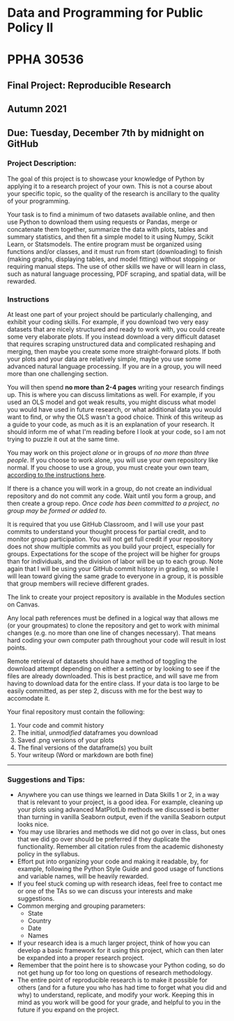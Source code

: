 # Data and Programming for Public Policy II
# PPHA 30536


## Final Project: Reproducible Research
## Autumn 2021


## Due: Tuesday, December 7th by midnight on GitHub

### Project Description:
The goal of this project is to showcase your knowledge of Python by applying it to a 
research project of your own.  This is not a course about your specific topic, so the quality of 
the research is ancillary to the quality of your programming.

Your task is to find a minimum of two datasets available online, and then use Python to
download them using requests or Pandas, merge or concatenate them together, summarize the data 
with plots, tables and summary statistics, and then fit a simple model to it using Numpy, 
Scikit Learn, or Statsmodels.  The entire program must be organized using functions and/or 
classes, and it must run from start (downloading) to finish (making graphs, displaying tables, 
and model fitting) without stopping or requiring manual steps.  The use of other skills we have
or will learn in class, such as natural language processing, PDF scraping, and spatial data,
will be rewarded.

### Instructions
At least one part of your project should be particularly challenging, and exhibit your coding 
skills.  For example, if you download two very easy datasets that are nicely structured and 
ready to work with, you could create some very elaborate plots.  If you instead download a very 
difficult dataset that requires scraping unstructured data and complicated reshaping and 
merging, then maybe you create some more straight-forward plots.  If both your plots and your 
data are relatively simple, maybe you use some advanced natural language processing.  If you 
are in a group, you will need more than one challenging section.

You will then spend **no more than 2-4 pages** writing your research findings up.  This is where 
you can discuss limitations as well.  For example, if you used an OLS model and got weak results, 
you might discuss what model you would have used in future research, or what additional data you
would want to find, or why the OLS wasn't a good choice.  Think of this writeup as a guide to 
your code, as much as it is an explanation of your research.  It should inform me of what I'm 
reading before I look at your code, so I am not trying to puzzle it out at the same time.

You may work on this project *alone* or in groups of *no more than three people*.  If you choose
to work alone, you will use your own repository like normal.  If you choose to use a group, you
must create your own team, [according to the instructions here](https://github.blog/2018-03-06-how-to-use-group-assignments-in-github-classroom/).

If there is a chance you will work in a group, do not create an individual repository and do not
commit any code.  Wait until you form a group, and then create a group repo.  *Once code has*
*been committed to a project, no group may be formed or added to.*

It is required that you use GitHub Classroom, and I will use your past commits to understand your 
thought process for partial credit, and to monitor group participation.  You will not get full 
credit if your repository does not show multiple commits as you build your project, especially for 
groups.  Expectations for the scope of the project will be higher for groups than for individuals, 
and the division of labor will be up to each group.  Note again that I will be using your GitHub 
commit history in grading, so while I will lean toward giving the same grade to everyone in a group, 
it  is possible that group members will recieve different grades.

The link to create your project repository is available in the Modules section on Canvas.

Any local path references must be defined in a logical way that allows me (or your groupmates)
to clone the repository and get to work with minimal changes (e.g. no more than one line of 
changes necessary).  That means hard coding your own computer path throughout your code will
result in lost points.

Remote retrieval of datasets should have a method of toggling the download attempt depending on
either a setting or by looking to see if the files are already downloaded.  This is best practice,
and will save me from having to download data for the entire class.  If your data is too large to
be easily committed, as per step 2, discuss with me for the best way to accomodate it.

Your final repository must contain the following: 
1. Your code and commit history
2. The initial, *unmodified* dataframes you download
3. Saved .png versions of your plots
4. The final versions of the dataframe(s) you built
5. Your writeup (Word or markdown are both fine)

------

### Suggestions and Tips:
- Anywhere you can use things we learned in Data Skills 1 or 2, in a way that is relevant to 
your project, is a good idea.  For example, cleaning up your plots using advanced MatPlotLib 
methods we discussed is better than turning in vanilla Seaborn output, even if the vanilla 
Seaborn output looks nice.
- You may use libraries and methods we did not go over in class, but ones that we did go over
should be preferred if they duplicate the functionality.  Remember all citation rules from 
the academic dishonesty policy in the syllabus.
- Effort put into organizing your code and making it readable, by, for example, following the
Python Style Guide and good usage of functions and variable names, will be heavily rewarded.
- If you feel stuck coming up with research ideas, feel free to contact me or one of the TAs
so we can discuss your interests and make suggestions.
- Common merging and grouping parameters:
  - State
  - Country
  - Date
  - Names
- If your research idea is a much larger project, think of how you can develop a basic framework
for it using this project, which can then later be expanded into a proper research project.
- Remember that the point here is to showcase your Python coding, so do not get hung up for too
long on questions of research methodology.
- The entire point of reproducible research is to make it possible for others (and for a future
you who has had time to forget what you did and why) to understand, replicate, and modify your
work.  Keeping this in mind as you work will be good for your grade, and helpful to you in the
future if you expand on the project.
